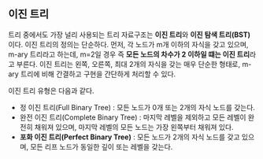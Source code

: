 ## 이진 트리
트리 중에서도 가장 널리 사용되는 트리 자료구조는 **이진 트리**와 <b>이진 탐색 트리(BST)</b>이다. 이진 트리의 정의는 단순하다. 먼저, 각 노드가 m개 이하의 자식을 갖고 있으며, m-ary 트리라고 하는데, m=2일 경우 즉 **모든 노드의 차수가 2 이하일 떄는 이진 트리**라고 부른다. 이진 트리는 왼쪽, 오른쪽, 최대 2개의 자식을 갖는 매우 단순한 형태로, m-ary 트리에 비해 간결하고 구현을 간단하게 처리할 수 있다.

이진 트리 유형은 다음과 같다.
- 정 이진 트리(Full Binary Tree) : 모든 노드가 0개 또는 2개의 자식 노드를 갖는다.
- 완전 이진 트리(Complete Binary Tree) : 마지막 레벨을 제외하고 모든 레벨이 완전히 채워져 있으며, 마지막 레벨의 모든 노드는 가장 왼쪽부터 채워져 있다.
- **포화 이진 트리(Perfect Binary Tree)** : 모든 노드가 2개의 자식 노드를 갖고 있으며, 모든 리프 노드가 동일한 깊이 또는 레벨을 갖는다.